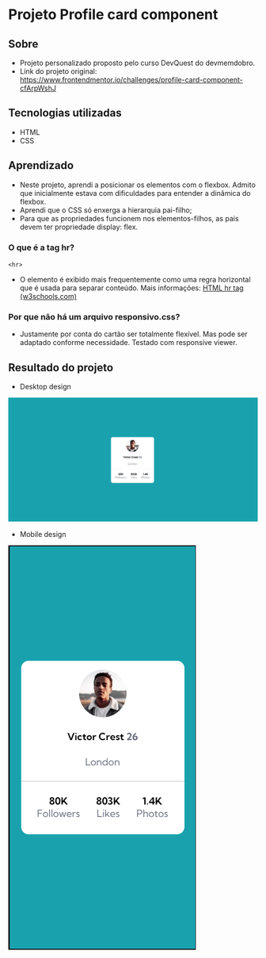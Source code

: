 # Projeto Profile card component

## Sobre
 - Projeto personalizado proposto pelo curso DevQuest do devmemdobro.
- Link do projeto original: https://www.frontendmentor.io/challenges/profile-card-component-cfArpWshJ
 
## Tecnologias utilizadas

- HTML
- CSS

## Aprendizado
 - Neste projeto, aprendi a posicionar os elementos com o flexbox. Admito que inicialmente estava com dificuldades para entender a dinâmica do flexbox. 
 - Aprendi que o CSS só enxerga a hierarquia pai-filho;
 - Para que as propriedades funcionem nos elementos-filhos, as pais devem ter propriedade display: flex.

### O que é a tag hr?
    
    <hr>
    
- O elemento é exibido mais frequentemente como uma regra horizontal que é usada para separar conteúdo. Mais informações: [HTML hr tag (w3schools.com)](https://www.w3schools.com/tags/tag_hr.asp)
    
### Por que não há um arquivo responsivo.css?
    
- Justamente por conta do cartão ser totalmente flexível. Mas pode ser adaptado conforme necessidade. Testado com responsive viewer.


## Resultado do projeto

- Desktop design

![Alt text](image.png)

- Mobile design

![Alt text](image-1.png)
